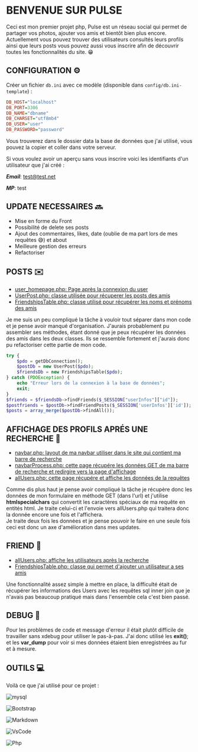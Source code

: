 # BENVENUE SUR PULSE 

Ceci est mon premier projet php, Pulse est un réseau social qui permet de partager vos photos, ajouter vos amis et bientôt bien plus encore. Actuellement vous pouvez trouver des utilisateurs consultés leurs profils ainsi que leurs posts vous pouvez aussi vous inscrire afin de découvrir toutes les fonctionnalités du site. 😁

## CONFIGURATION ⚙️

Créer un fichier `db.ini` avec ce modèle (disponible dans `config/db.ini-template`) :

```ini
DB_HOST="localhost"
DB_PORT=3306
DB_NAME="dbname"
DB_CHARSET="utf8mb4"
DB_USER="user"
DB_PASSWORD="password"
```
Vous trouverez dans le dossier data la base de données que j'ai utilisé, vous pouvez la copier et coller dans votre serveur. 

Si vous voulez avoir un aperçu sans vous inscrire voici les identifiants d'un utilisateur que j'ai créé : 

**_Email_**: test@test.net

**_MP_**: test

## UPDATE NECESSAIRES 🔜

- Mise en forme du Front 
- Possibilité de delete ses posts 
- Ajout des commentaires, likes, date (oublie de ma part lors de mes requêtes 😅) et about
- Meilleure gestion des erreurs
- Refactoriser

## POSTS ✉️
- [user_homepage.php: Page après la connexion du user](user_homepage.php)
- [UserPost.php: classe utilisée pour récuperer les posts des amis](classes/UserPost.php)
- [FriendshipsTable.php: classe utilisé pour récupérer les noms et prénoms des amis](classes/FriendshipsTable.php)

Je me suis un peu compliqué la tâche à vouloir tout séparer dans mon code et je pense avoir manqué d'organisation. J'aurais probablement pu assembler ses méthodes, étant donné que je peux récupérer les données des amis dans les deux classes. Ils se ressemble fortement et j'aurais donc pu refactoriser cette partie de mon code. 

```php
try {
    $pdo = getDbConnection();
    $postDb = new UserPost($pdo);
    $friendsDb = new FriendshipsTable($pdo);
} catch (PDOException) {
    echo "Erreur lors de la connexion à la base de données";
    exit;
}
$friends = $friendsDb->findFriends($_SESSION["userInfos"]["id"]);
$postfriends = $postDb->findFriendPosts($_SESSION['userInfos']['id']);
$posts = array_merge($postDb->findAll());
```
## AFFICHAGE DES PROFILS APRÉS UNE RECHERCHE 🔎
- [navbar.php: layout de ma navbar utiliser dans le site qui contient ma barre de recherche](layout/navbar.php)
- [navbarProcess.php: cette page récupére les données GET de ma barre de recherche et redirgire vers la page d'affichage](navbarProcess.php)
- [allUsers.php: cette page récupére et affiche les données de la requêtes](allUsers.php)

Comme dis plus haut je pense avoir compliqué la tâche je récupère donc les données de mon formulaire en méthode GET (dans l'url) et j'utilise **htmlspecialchars** qui convertit les caractères spéciaux de ma requête en entités html. Je traite celui-ci et l'envoie vers allUsers.php  qui traitera donc la donnée encore une fois et l'affichera.  
Je traite deux fois les données et je pense pouvoir le faire en une seule fois ceci est donc un axe d'amélioration dans mes updates. 

## FRIEND 🤝
- [allUsers.php: affiche les utilisateurs après la recherche](allUsers.php)
- [FriendshipsTable.php: classe qui permet d'ajouter un utilisateur a ses amis](classes/FriendshipsTable.php)

Une fonctionnalité assez simple à mettre en place, la difficulté était de récupérer les informations des Users avec les requêtes sql inner join que je n'avais pas beaucoup pratiqué mais dans l'ensemble cela c'est bien passé. 

## DEBUG 🔨

Pour les problèmes de code et message d'erreur il était plutôt difficile de travailler sans xdebug pour utiliser le pas-à-pas. J'ai donc utilisé les **exit()**; et les **var_dump** pour voir si mes données étaient bien enregistrées au fur et à mesure. 

## OUTILS 💻

Voilà ce que j'ai utilisé pour ce projet : 

 ![mysql](https://img.shields.io/badge/MySQL-005C84?style=for-the-badge&logo=mysql&logoColor=white)

![Bootstrap](https://img.shields.io/badge/Bootstrap-563D7C?style=for-the-badge&logo=bootstrap&logoColor=white)

![Markdown](https://img.shields.io/badge/Markdown-000000?style=for-the-badge&logo=markdown&logoColor=white)

![VsCode](https://img.shields.io/badge/VSCode-0078D4?style=for-the-badge&logo=visual%20studio%20code&logoColor=white)

![Php](https://img.shields.io/badge/PHP-777BB4?style=for-the-badge&logo=php&logoColor=white)


